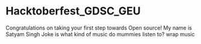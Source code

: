 # Hacktoberfest_GDSC_GEU
Congratulations on taking your first step towards Open source!
My name is Satyam Singh
Joke is
what kind of music do mummies listen to?
wrap music 
